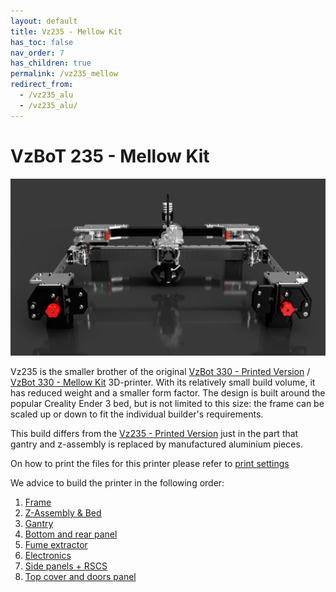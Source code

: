 ```yaml
---
layout: default
title: Vz235 - Mellow Kit
has_toc: false
nav_order: 7
has_children: true
permalink: /vz235_mellow
redirect_from:
  - /vz235_alu
  - /vz235_alu/
---
```


# VzBoT 235 - Mellow Kit

![Overview](../assets/images/manual/vz235_mellow/alu_preview.png)

Vz235 is the smaller brother of the original [VzBot 330 - Printed Version](../vz330_printed) / [VzBot 330 - Mellow Kit](../vz330_mellow) 3D-printer. With its
relatively small build volume, it has reduced weight and a smaller form factor. The design
is built around the popular Creality Ender 3 bed, but is not limited to this size: the
frame can be scaled up or down to fit the individual builder's requirements.

This build differs from the [Vz235 - Printed Version](../vz235_printed) just in the part that gantry and z-assembly is replaced by manufactured aluminium pieces.

On how to print the files for this printer please refer to [print settings](../general/misc-info/print-settings)

We advice to build the printer in the following order:

1. [Frame](/vz235_mellow/frame)
2. [Z-Assembly & Bed](/vz235_mellow/z_assembly)
3. [Gantry](/vz235_mellow/gantry)
4. [Bottom and rear panel](/vz235_mellow/bottom_panels)
5. [Fume extractor](/vz235_mellow/fume_extractor)
6. [Electronics](/vz235_mellow/electronics)
7. [Side panels + RSCS](/vz235_mellow/rscs)
8. [Top cover and doors panel](/vz235_mellow/top_cover)